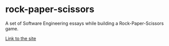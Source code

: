 # rock-paper-scissors

A set of Software Engineering essays while building a Rock-Paper-Scissors game.

[Link to the site](https://pedrozamuner.github.io/rock-paper-scissors/)
